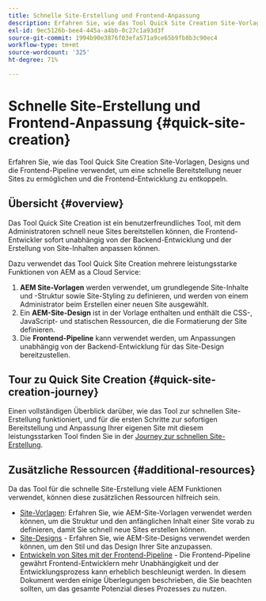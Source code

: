 ```yaml
---
title: Schnelle Site-Erstellung und Frontend-Anpassung
description: Erfahren Sie, wie das Tool Quick Site Creation Site-Vorlagen, Designs und die Frontend-Pipeline verwendet, um eine schnelle Bereitstellung neuer Sites zu ermöglichen und die Frontend-Entwicklung zu entkoppeln.
exl-id: 9ec5126b-bee4-445a-a4bb-0c27c1a93d3f
source-git-commit: 1994b90e3876f03efa571a9ce65b9fb8b3c90ec4
workflow-type: tm+mt
source-wordcount: '325'
ht-degree: 71%

---
```


# Schnelle Site-Erstellung und Frontend-Anpassung {#quick-site-creation}

Erfahren Sie, wie das Tool Quick Site Creation Site-Vorlagen, Designs und die Frontend-Pipeline verwendet, um eine schnelle Bereitstellung neuer Sites zu ermöglichen und die Frontend-Entwicklung zu entkoppeln.

## Übersicht {#overview}

Das Tool Quick Site Creation ist ein benutzerfreundliches Tool, mit dem Administratoren schnell neue Sites bereitstellen können, die Frontend-Entwickler sofort unabhängig von der Backend-Entwicklung und der Erstellung von Site-Inhalten anpassen können.

Dazu verwendet das Tool Quick Site Creation mehrere leistungsstarke Funktionen von AEM as a Cloud Service:

1. **AEM Site-Vorlagen** werden verwendet, um grundlegende Site-Inhalte und -Struktur sowie Site-Styling zu definieren, und werden von einem Administrator beim Erstellen einer neuen Site ausgewählt.
1. Ein **AEM-Site-Design** ist in der Vorlage enthalten und enthält die CSS-, JavaScript- und statischen Ressourcen, die die Formatierung der Site definieren.
1. Die **Frontend-Pipeline** kann verwendet werden, um Anpassungen unabhängig von der Backend-Entwicklung für das Site-Design bereitzustellen.

## Tour zu Quick Site Creation {#quick-site-creation-journey}

Einen vollständigen Überblick darüber, wie das Tool zur schnellen Site-Erstellung funktioniert, und für die ersten Schritte zur sofortigen Bereitstellung und Anpassung Ihrer eigenen Site mit diesem leistungsstarken Tool finden Sie in der [Journey zur schnellen Site-Erstellung](/help/journey-sites/quick-site/overview.md).

## Zusätzliche Ressourcen {#additional-resources}

Da das Tool für die schnelle Site-Erstellung viele AEM Funktionen verwendet, können diese zusätzlichen Ressourcen hilfreich sein.

* [Site-Vorlagen](/help/sites-cloud/administering/site-creation/site-templates.md): Erfahren Sie, wie AEM-Site-Vorlagen verwendet werden können, um die Struktur und den anfänglichen Inhalt einer Site vorab zu definieren, damit Sie schnell neue Sites erstellen können.
* [Site-Designs](/help/sites-cloud/administering/site-creation/site-themes.md) - Erfahren Sie, wie AEM-Site-Designs verwendet werden können, um den Stil und das Design Ihrer Site anzupassen.
* [Entwickeln von Sites mit der Frontend-Pipeline](/help/implementing/developing/introduction/developing-with-front-end-pipelines.md) - Die Frontend-Pipeline gewährt Frontend-Entwicklern mehr Unabhängigkeit und der Entwicklungsprozess kann erheblich beschleunigt werden. In diesem Dokument werden einige Überlegungen beschrieben, die Sie beachten sollten, um das gesamte Potenzial dieses Prozesses zu nutzen.
